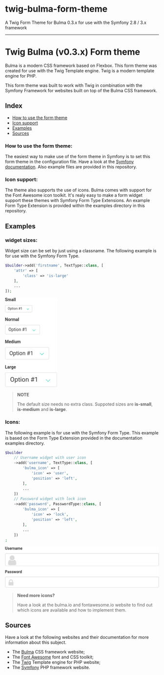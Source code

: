 # twig-bulma-form-theme
A Twig Form Theme for Bulma 0.3.x for use with the Symfony 2.8 / 3.x framework

---

# Twig Bulma (v0.3.x) Form theme

Bulma is a modern CSS framework based on Flexbox. This form theme was created for use with the Twig Template engine. Twig is a modern template engine for PHP.

This form theme was built to work with Twig in combination with the Symfony Framework for websites built on top of the Bulma CSS framework. 

## Index
  * [How to use the form theme](#how-to-use-the-form-theme)
  * [Icon support](#icon-support)
  * [Examples](#examples)
  * [Sources](#sources)

### How to use the form theme:

The easiest way to make use of the form theme in Symfony is to set this form theme in the configuration file. Have a look at the [Symfony documentation](https://symfony.com/doc/current/form/form_customization.html#making-application-wide-customizations). Also example files are provided in this repository.

### Icon support:

The theme also supports the use of icons. Bulma comes with support for the Font Awesome icon toolkit. It's realy easy to make a form widget support these themes with Symfony Form Type Extensions. An example Form Type Extension is provided within the examples directory in this repository.

## Examples

### widget sizes:

Widget size can be set by just using a classname. The following example is for use with the Symfony Form Type.

```php
$builder->add('firstname', TextType::class, [
    'attr' => [
        'class' => 'is-large'
    ],
    ...
]);
```

![Selectbox size example](/doc/images/sizes.png)

> **NOTE**
>
> The default size needs no extra class. Suppoted sizes are **is-small**, **is-medium** and **is-large**.

### Icons:

The following example is for use with the Symfony Form Type. This example is based on the Form Type Extension provided in the documentation examples directory.

```php
$builder
    // Username widget with user icon
    ->add('username', TextType::class, [
	    'bulma_icon' => [
            'icon' => 'user',
            'position' => 'left',
        ],
        ...
    ])
    // Password widget with lock icon
    ->add('password', PasswordType::class, [
        'bulma_icon' => [
            'icon' => 'lock',
            'position' => 'left',
        ],
        ...
    ])
;
```

![Username and password widgets with icons](/doc/images/username_password.png)

> **Need more icons?**
>
> Have a look at the bulma.io and fontawesome.io website to find out which icons are available and how to implement them.

## Sources

Have a look at the following websites and their documentation for more information about this subject.

 * The [Bulma](http://bulma.io/) CSS framework website;
 * The [Font Awesome](http://fontawesome.io/) font and CSS toolkit;
 * The [Twig](http://twig.sensiolabs.org/) Template engine for PHP website;
 * The [Symfony](http://symfony.com/) PHP framework website.
